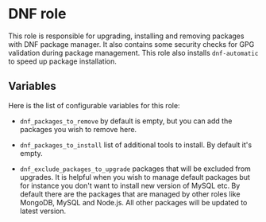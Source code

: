 DNF role
==========

This role is responsible for upgrading, installing and removing packages with DNF package manager. 
It also contains some security checks for GPG validation during package management.
This role also installs `dnf-automatic` to speed up package installation.


Variables
---------
Here is the list of configurable variables for this role:

 - `dnf_packages_to_remove` by default is empty, but you can add the packages you wish to remove here.
 
 - `dnf_packages_to_install` list of additional tools to install. By default it's empty.

 - `dnf_exclude_packages_to_upgrade` packages that will be excluded from upgrades. It is helpful when you wish to manage default packages but for instance you don't want to install new version of MySQL etc. By default there are the packages that are managed by other roles like MongoDB, MySQL and Node.js. All other packages will be updated to latest version.
 
